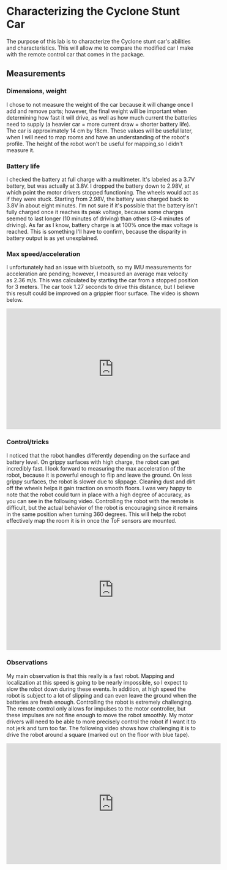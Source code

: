 # Characterizing the Cyclone Stunt Car
The purpose of this lab is to characterize the Cyclone stunt car's abilities and characteristics. This will allow me to compare the modified car I make with the remote control car that comes in the package. 

## Measurements
### Dimensions, weight
I chose to not measure the weight of the car because it will change once I add and remove parts; however, the final weight will be important when determining how fast it will drive, as well as how much current the batteries need to supply (a heavier car = more current draw = shorter battery life). The car is approximately 14 cm by 18cm. These values will be useful later, when I will need to map rooms and have an understanding of the robot's profile. The height of the robot won't be useful for mapping,so I didn't measure it. 
### Battery life
I checked the battery at full charge with a multimeter. It's labeled as a 3.7V battery, but was actually at 3.8V. I dropped the battery down to 2.98V, at which point
the motor drivers stopped functioning. The wheels would act as if they were stuck. Starting from 2.98V, the battery was charged back to 3.8V in about eight minutes. 
I'm not sure if it's possible that the battery isn't fully charged once it reaches its peak voltage, because some charges seemed to last longer (10 minutes of driving) than others (3-4 minutes of driving). As far as I know, battery charge is at 100% once the max voltage is reached. This is something I'll have to confirm, because the disparity in battery output is as yet unexplained. 
### Max speed/acceleration
I unfortunately had an issue with bluetooth, so my IMU measurements for acceleration are pending; however, I measured an average max velocity  
as 2.36 m/s. This was calculated by starting the car from a stopped position for 3 meters. The car took 1.27 seconds to drive this distance, but I believe this result could be improved on a grippier floor surface. The video is shown below. 

<iframe width="560" height="315" src="https://youtu.be/B3_lD5pFFHM" frameborder="0" allow="autoplay; encrypted-media" allowfullscreen></iframe>

### Control/tricks
I noticed that the robot handles differently depending on the surface and battery level. On grippy surfaces with high charge, the robot can get incredibly fast. I look forward to measuring the max acceleration of the robot, because it is powerful enough to flip and leave the ground. On less grippy surfaces, the robot is slower due to slippage. Cleaning dust and dirt off the wheels helps it gain traction on smooth floors. I was very happy to note that the robot could turn in place with a high degree of accuracy, as you can see in the following video. Controlling the robot with the remote is difficult, but the actual behavior of the robot is encouraging since it remains in the same position when turning 360 degrees. This will help the robot effectively map the room it is in once the ToF sensors are mounted. 

<iframe width="560" height="315" src="https://youtu.be/ALRNZdU9o0A" frameborder="0" allow="autoplay; encrypted-media" allowfullscreen></iframe>

### Observations
My main observation is that this really is a fast robot. Mapping and localization at this speed is going to be nearly impossible, so I expect to slow the robot down during these events. In addition, at high speed the robot is subject to a lot of slipping and can even leave the ground when the batteries are fresh enough. Controlling the robot is extremely challenging. The remote control only allows for impulses to the motor controller, but these impulses are not fine enough to move the robot smoothly. My motor drivers will need to be able to more precisely control the robot if I want it to not jerk and turn too far. The following video shows how challenging it is to drive the robot around a square (marked out on the floor with blue tape). 

<iframe width="560" height="315" src="https://youtu.be/Kz4Bg6w9VNY" frameborder="0" allow="autoplay; encrypted-media" allowfullscreen></iframe>
